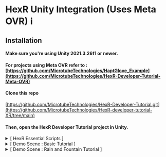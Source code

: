 # HexR Unity Integration (Uses Meta OVR) ℹ️

## Installation

#### Make sure you're using Unity 2021.3.26f1 or newer.
#### For projects using Meta OVR refer to : [https://github.com/MicrotubeTechnologies/HaptGlove_Example](https://github.com/MicrotubeTechnologies/HexR-Developer-Tutorial-Meta-OVR)
#### Clone this repo 
[https://github.com/MicrotubeTechnologies/HexR-Developer-Tutorial.git](https://github.com/MicrotubeTechnologies/HexR-developer-tutorial-XR/tree/main)
#### Then, open the HexR Developer Tutorial project in Unity.



<details>
<summary> [  HexR Essential Scripts ] </summary>
 
 #### Learn more about the framework for HexR through this essential scripts 💡
 
 <details> 
 <summary>  1. Hand Tracking ( PhysicsHandTracking ) </summary>

 #### HexR hand supports both the Open XR and Meta OVR hand skeleton structure.
 #### The difference in the hand structure is summarise in the illustration.
 #### The Script PhysicsHandTracking is responsible to mimic the OVR/XR hands
![Hand Skeleton](https://github.com/user-attachments/assets/2585a044-ae44-4814-88e5-abe61c876f8e)
 </details>


 <details>  
 <summary>  2. HexR Overall Manager ( HaptGloveManager ) </summary>
  
 #### The HaptGloveManager allow users to automate the set up process.
 #### In the inspector, you are able to select the XR framework and click on the "Auto Set Up HexR" button.
 #### Check the debug log to ensure set up is successful.

![image](https://github.com/user-attachments/assets/f09f713f-fa81-484e-8646-bbe830ecce35)
</details>

 <details>  
 <summary>  3. Haptics Controller ( PressureTrackerMain ) </summary>
  
 #### The PressureTrackerMain contains the functions to call the haptics related functions.
 #### Functions are categorise by single channel triggers or multiple channel triggers, take a look at the demo to see how they are used.
 
</details>

&nbsp;
</details>

<details>
<summary> [  Demo Scene : Basic Tutorial ] </summary>
 
## **Demo Scene : Basic Tutorial **

#### The **Basic Tutorial ** demo scene contains the implementation to grab and pinch object using HexR grabbing and pinching.
</details>

<details>
<summary> [  Demo Scene : Rain and Fountain Tutorial ] </summary>
 
## **Demo Scene : Rain and Fountain Tutorial**

#### The **Rain and Fountain Tutorial** demo scene contains the haptics implementations for using triggers and colliders to trigger haptics. 
</details>



 
